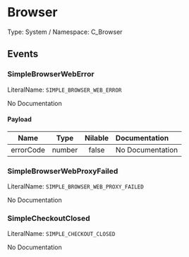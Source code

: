 # Browser

Type: System / Namespace: C_Browser

## Events

### SimpleBrowserWebError
LiteralName: `SIMPLE_BROWSER_WEB_ERROR`

No Documentation

#### Payload
|Name|Type|Nilable|Documentation|
|:---:|:---:|:---:|:---|
|errorCode|number|false|No Documentation|
### SimpleBrowserWebProxyFailed
LiteralName: `SIMPLE_BROWSER_WEB_PROXY_FAILED`

No Documentation

### SimpleCheckoutClosed
LiteralName: `SIMPLE_CHECKOUT_CLOSED`

No Documentation
